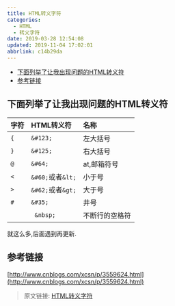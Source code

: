 ```yaml
---
title: HTML转义字符
categories: 
  - HTML
  - 转义字符
date: 2019-03-28 12:54:08
updated: 2019-11-04 17:02:01
abbrlink: c14b29da
---
```

- [下面列举了让我出现问题的HTML转义符](/blog/c14b29da/#下面列举了让我出现问题的HTML转义符)
- [参考链接](/blog/c14b29da/#参考链接)

<!--more-->
<script src="https://cdn.bootcss.com/jquery/3.4.0/jquery.slim.min.js"></script>
<script>$(document).ready(function () {$(".post-body > ul:nth-child(1)").hide();});</script>

<!--end-->
## 下面列举了让我出现问题的HTML转义符 ##
|字符|HTML转义符|名称|
|:--|:--|:--|
|`{`|`&#123;`|左大括号|
|`}`|`&#125;`|右大括号|
|`@`|`&#64;`|at,邮箱符号|
|`<`|`&#60;`或者`&lt;`|小于号|
|`>`|`&#62;`或者`&gt;`|大于号|
|`#`|`&#35;`|井号|
|` `|` &nbsp;`|不断行的空格符|
就这么多,后面遇到再更新.
## 参考链接 ##
[http://www.cnblogs.com/xcsn/p/3559624.html](http://www.cnblogs.com/xcsn/p/3559624.html)
>原文链接: [HTML转义字符](https://lanlan2017.github.io/blog/c14b29da/)
